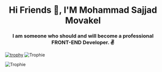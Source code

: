 ## <h1 align=" center">Hi Friends 👋, I'M Mohammad Sajjad Movakel</h1>

**<h3 align="center">I am someone who should and will become a professional FRONT-END Developer. ✌️</h3>**

[![trophy](https://github-profile-trophy.vercel.app/?username=S-Movakel)](https://github.com/S-Movakel/github-profile-trophy)
![Trophie](https://img.shields.io/badge/Trophie-Gold-FFD700?style=for-the-badge&logo=stars&logoColor=white)

![Trophie](https://img.shields.io/badge/Trophie-Gold-FFD700?style=for-the-badge&logo=stars&logoColor=white)


<!--
**S-Movakel/S-Movakel** is a ✨ _special_ ✨ repository because its `README.md` (this file) appears on your GitHub profile.

Here are some ideas to get you started:

- 🔭 I’m currently working on ...
- 🌱 I’m currently learning ...
- 👯 I’m looking to collaborate on ...
- 🤔 I’m looking for help with ...
- 💬 Ask me about ...
- 📫 How to reach me: ...
- 😄 Pronouns: ...
- ⚡ Fun fact: ...
-->
